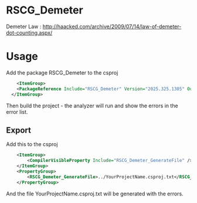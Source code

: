 # RSCG_Demeter
Demeter Law : http://haacked.com/archive/2009/07/14/law-of-demeter-dot-counting.aspx/


# Usage

Add the package RSCG_Demeter to the csproj

```xml
	<ItemGroup>
    <PackageReference Include="RSCG_Demeter" Version="2025.325.1305" OutputItemType="Analyzer" ReferenceOutputAssembly="false"  />
  </ItemGroup>
```

Then build the project - the analyzer will run and show the errors in the error list.

## Export 

Add this to the csproj

```xml
	<ItemGroup>
		<CompilerVisibleProperty Include="RSCG_Demeter_GenerateFile" />
	</ItemGroup>
	<PropertyGroup>
		<RSCG_Demeter_GenerateFile>../YourProjectName.csproj.txt</RSCG_Demeter_GenerateFile>
	</PropertyGroup>

```

And the file YourProjectName.csproj.txt will be generated with the errors.
